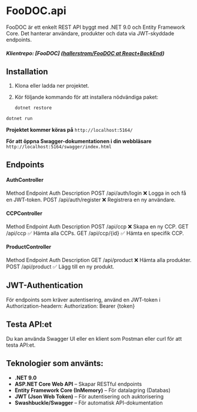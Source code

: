 # FooDOC.api

FooDOC är ett enkelt REST API byggt med .NET 9.0 och Entity Framework Core. Det hanterar användare, produkter och data via JWT-skyddade endpoints.

##### Klientrepo: [FooDOC] ([hallerstrom/FooDOC at React+BackEnd](https://github.com/hallerstrom/FooDOC/tree/React%2BBackEnd))

## Installation

1. Klona eller ladda ner projektet.
2. Kör följande kommando för att installera nödvändiga paket:

   ```bash
   dotnet restore
   ```

```bash
dotnet run
```

**Projektet kommer köras på** `http://localhost:5164/`

**För att öppna Swagger-dokumentationen i din webbläsare** `http://localhost:5164/swagger/index.html`

## Endpoints

#### AuthController

Method	Endpoint	    Auth	Description
POST	/api/auth/login	    ❌	        Logga in och få en JWT-token.
POST	/api/auth/register  ❌	        Registrera en ny användare.

#### CCPController

Method	Endpoint	Auth	Description
POST	/api/ccp	❌	Skapa en ny CCP.
GET	/api/ccp	✅	Hämta alla CCPs.
GET	/api/ccp/{id}	✅	Hämta en specifik CCP.

#### ProductController

Method	Endpoint	Auth	Description
GET	/api/product	❌	Hämta alla produkter.
POST	/api/product	✅	Lägg till en ny produkt.

## JWT-Authentication

För endpoints som kräver autentisering, använd en JWT-token i Authorization-headern:
Authorization: Bearer {token}

## Testa API:et

Du kan använda Swagger UI eller en klient som Postman eller curl för att testa API:et.

## Teknologier som använts:

- **.NET 9.0**
- **ASP.NET Core Web API** – Skapar RESTful endpoints
- **Entity Framework Core (InMemory)** – För datalagring (Databas)
- **JWT (Json Web Token)** – För autentisering och auktorisering
- **Swashbuckle/Swagger** – För automatisk API-dokumentation
